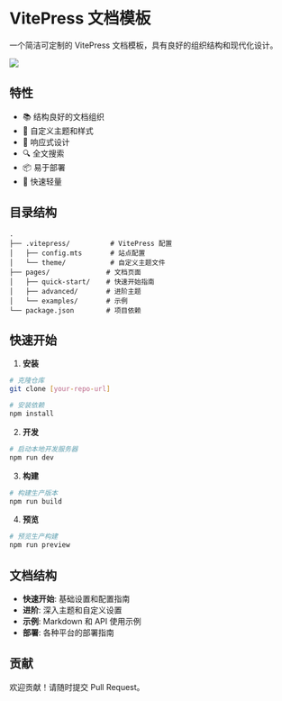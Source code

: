 # VitePress 文档模板

一个简洁可定制的 VitePress 文档模板，具有良好的组织结构和现代化设计。

![](https://edgeone.ai/media/49e5304e-1538-47e3-a4be-10bd8c3e1395.png)


## 特性

- 📚 结构良好的文档组织
- 🎨 自定义主题和样式
- 📱 响应式设计
- 🔍 全文搜索
- 📦 易于部署
- 🚀 快速轻量

## 目录结构

```
.
├── .vitepress/          # VitePress 配置
│   ├── config.mts       # 站点配置
│   └── theme/           # 自定义主题文件
├── pages/              # 文档页面
│   ├── quick-start/    # 快速开始指南
│   ├── advanced/       # 进阶主题
│   └── examples/       # 示例
└── package.json        # 项目依赖
```

## 快速开始

1. **安装**

```bash
# 克隆仓库
git clone [your-repo-url]

# 安装依赖
npm install
```

2. **开发**

```bash
# 启动本地开发服务器
npm run dev
```

3. **构建**

```bash
# 构建生产版本
npm run build
```

4. **预览**

```bash
# 预览生产构建
npm run preview
```

## 文档结构

- **快速开始**: 基础设置和配置指南
- **进阶**: 深入主题和自定义设置
- **示例**: Markdown 和 API 使用示例
- **部署**: 各种平台的部署指南

## 贡献

欢迎贡献！请随时提交 Pull Request。